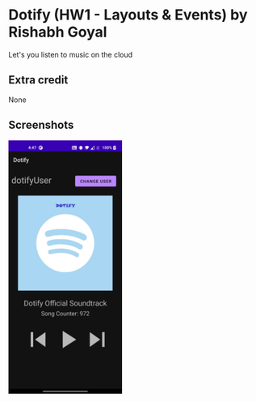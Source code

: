 
# Dotify (HW1 - Layouts & Events) by Rishabh Goyal

Let's you listen to music on the cloud

## Extra credit
None

## Screenshots
<img src="screenshot.jpg" alt="Screenshot of the app" height="500" />
